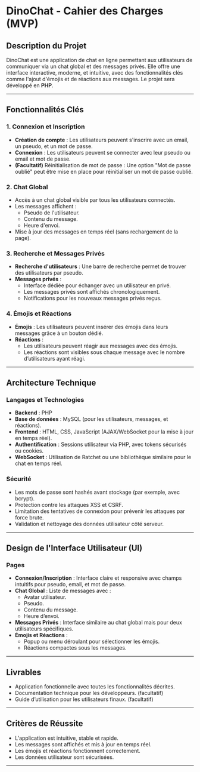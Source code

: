 # DinoChat - Cahier des Charges (MVP)

## Description du Projet
DinoChat est une application de chat en ligne permettant aux utilisateurs de communiquer via un chat global et des messages privés. Elle offre une interface interactive, moderne, et intuitive, avec des fonctionnalités clés comme l'ajout d'émojis et de réactions aux messages. Le projet sera développé en **PHP**.

---

## Fonctionnalités Clés

### 1. Connexion et Inscription
- **Création de compte** : Les utilisateurs peuvent s'inscrire avec un email, un pseudo, et un mot de passe.
- **Connexion** : Les utilisateurs peuvent se connecter avec leur pseudo ou email et mot de passe.
- **(Facultatif)** Réinitialisation de mot de passe : Une option "Mot de passe oublié" peut être mise en place pour réinitialiser un mot de passe oublié.

### 2. Chat Global
- Accès à un chat global visible par tous les utilisateurs connectés.
- Les messages affichent :
  - Pseudo de l'utilisateur.
  - Contenu du message.
  - Heure d'envoi.
- Mise à jour des messages en temps réel (sans rechargement de la page).

### 3. Recherche et Messages Privés
- **Recherche d'utilisateurs** : Une barre de recherche permet de trouver des utilisateurs par pseudo.
- **Messages privés** :
  - Interface dédiée pour échanger avec un utilisateur en privé.
  - Les messages privés sont affichés chronologiquement.
  - Notifications pour les nouveaux messages privés reçus.

### 4. Émojis et Réactions
- **Émojis** : Les utilisateurs peuvent insérer des émojis dans leurs messages grâce à un bouton dédié.
- **Réactions** :
  - Les utilisateurs peuvent réagir aux messages avec des émojis.
  - Les réactions sont visibles sous chaque message avec le nombre d’utilisateurs ayant réagi.

---

## Architecture Technique

### Langages et Technologies
- **Backend** : PHP
- **Base de données** : MySQL (pour les utilisateurs, messages, et réactions).
- **Frontend** : HTML, CSS, JavaScript (AJAX/WebSocket pour la mise à jour en temps réel).
- **Authentification** : Sessions utilisateur via PHP, avec tokens sécurisés ou cookies.
- **WebSocket** : Utilisation de Ratchet ou une bibliothèque similaire pour le chat en temps réel.

### Sécurité
- Les mots de passe sont hashés avant stockage (par exemple, avec bcrypt).
- Protection contre les attaques XSS et CSRF.
- Limitation des tentatives de connexion pour prévenir les attaques par force brute.
- Validation et nettoyage des données utilisateur côté serveur.

---

## Design de l'Interface Utilisateur (UI)

### Pages
- **Connexion/Inscription** : Interface claire et responsive avec champs intuitifs pour pseudo, email, et mot de passe.
- **Chat Global** : Liste de messages avec :
  - Avatar utilisateur.
  - Pseudo.
  - Contenu du message.
  - Heure d’envoi.
- **Messages Privés** : Interface similaire au chat global mais pour deux utilisateurs spécifiques.
- **Émojis et Réactions** :
  - Popup ou menu déroulant pour sélectionner les émojis.
  - Réactions compactes sous les messages.

---

## Livrables
- Application fonctionnelle avec toutes les fonctionnalités décrites.
- Documentation technique pour les développeurs. (facultatif)
- Guide d’utilisation pour les utilisateurs finaux. (facultatif)


---

## Critères de Réussite
- L'application est intuitive, stable et rapide.
- Les messages sont affichés et mis à jour en temps réel.
- Les émojis et réactions fonctionnent correctement.
- Les données utilisateur sont sécurisées.

---
